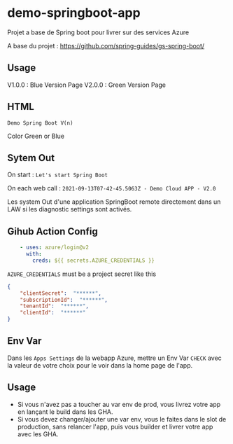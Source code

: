 # demo-springboot-app

Projet a base de Spring boot pour livrer sur des services Azure

A base du projet : <https://github.com/spring-guides/gs-spring-boot/>

## Usage

V1.0.0 : Blue Version Page
V2.0.0 : Green Version Page

## HTML

`Demo Spring Boot V(n)`

Color Green or Blue

## Sytem Out

On start : `Let's start Spring Boot`

On each web call : `2021-09-13T07-42-45.5063Z - Demo Cloud APP - V2.0`

Les system Out d'une application SpringBoot remote directement dans un LAW si les diagnostic settings sont activés.

## Gihub Action Config

```yaml
    - uses: azure/login@v2
      with:
        creds: ${{ secrets.AZURE_CREDENTIALS }}
```

`AZURE_CREDENTIALS` must be a project secret like this

```json
{
    "clientSecret":  "******",
    "subscriptionId":  "******",
    "tenantId":  "******",
    "clientId":  "******"
}
```

## Env Var

Dans les `Apps Settings` de la webapp Azure, mettre un Env Var `CHECK` avec la valeur de votre choix pour le voir dans la home page de l'app.

## Usage

- Si vous n'avez pas a toucher au var env de prod, vous livrez votre app en lançant le build dans les GHA.
- Si vous devez changer/ajouter une var env, vous le faites dans le slot de production, sans relancer l'app, puis vous builder et livrer votre app avec les GHA.